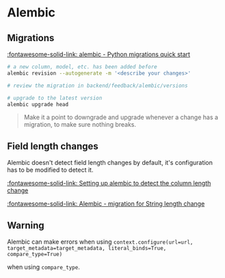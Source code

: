 # Alembic

## Migrations

[:fontawesome-solid-link: alembic - Python migrations quick start](https://michaelheap.com/alembic-python-migrations-quick-start/)

```bash
# a new column, model, etc. has been added before
alembic revision --autogenerate -m '<describe your changes>'

# review the migration in backend/feedback/alembic/versions

# upgrade to the latest version
alembic upgrade head
```

> Make it a point to downgrade and upgrade whenever a change has a migration, to make sure nothing breaks.

## Field length changes

Alembic doesn't detect field length changes by default, it's configuration has to be modified to detect it.

[:fontawesome-solid-link: Setting up alembic to detect the column length change](http://blog.code4hire.com/2017/06/setting-up-alembic-to-detect-the-column-length-change/)

[:fontawesome-solid-link: Alembic - migration for String length change](https://eshlox.net/2017/08/06/alembic-migration-for-string-length-change)


## Warning

Alembic can make errors when using `context.configure(url=url, target_metadata=target_metadata, literal_binds=True, compare_type=True)`

when using `compare_type`.
